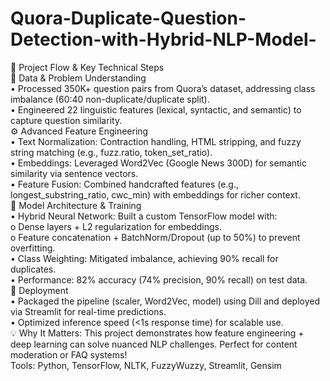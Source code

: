 # Quora-Duplicate-Question-Detection-with-Hybrid-NLP-Model-
🔹 Project Flow & Key Technical Steps\
📂 Data & Problem Understanding\
•	Processed 350K+ question pairs from Quora’s dataset, addressing class imbalance (60:40 non-duplicate/duplicate split).\
•	Engineered 22 linguistic features (lexical, syntactic, and semantic) to capture question similarity.\
⚙️ Advanced Feature Engineering\
•	Text Normalization: Contraction handling, HTML stripping, and fuzzy string matching (e.g., fuzz.ratio, token_set_ratio).\
•	Embeddings: Leveraged Word2Vec (Google News 300D) for semantic similarity via sentence vectors.\
•	Feature Fusion: Combined handcrafted features (e.g., longest_substring_ratio, cwc_min) with embeddings for richer context.\
🤖 Model Architecture & Training\
•	Hybrid Neural Network: Built a custom TensorFlow model with:\
o	Dense layers + L2 regularization for embeddings.\
o	Feature concatenation + BatchNorm/Dropout (up to 50%) to prevent overfitting.\
•	Class Weighting: Mitigated imbalance, achieving 90% recall for duplicates.\
•	Performance: 82% accuracy (74% precision, 90% recall) on test data.\
🚀 Deployment\
•	Packaged the pipeline (scaler, Word2Vec, model) using Dill and deployed via Streamlit for real-time predictions.\
•	Optimized inference speed (<1s response time) for scalable use.\
💡 Why It Matters: This project demonstrates how feature engineering + deep learning can solve nuanced NLP challenges. Perfect for content moderation or FAQ systems!\
Tools: Python, TensorFlow, NLTK, FuzzyWuzzy, Streamlit, Gensim
